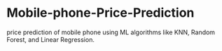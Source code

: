 # Mobile-phone-Price-Prediction
price prediction of mobile phone using ML algorithms like KNN, Random Forest, and Linear Regression.
